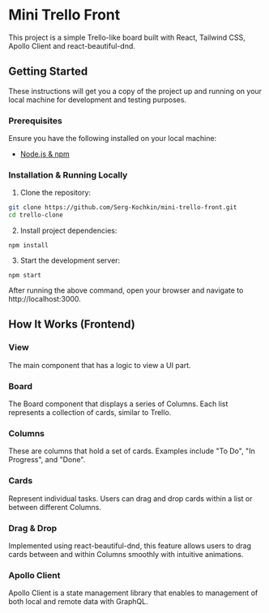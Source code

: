 # Mini Trello Front

This project is a simple Trello-like board built with React, Tailwind CSS, Apollo Client and react-beautiful-dnd.

## Getting Started

These instructions will get you a copy of the project up and running on your local machine for development and testing purposes.

### Prerequisites

Ensure you have the following installed on your local machine:

- [Node.js & npm](https://nodejs.org/en/)

### Installation & Running Locally

1. Clone the repository:

```bash
git clone https://github.com/Serg-Kochkin/mini-trello-front.git
cd trello-clone
```

2. Install project dependencies:

```
npm install
```

3. Start the development server:

```
npm start
```

After running the above command, open your browser and navigate to http://localhost:3000.

## How It Works (Frontend)

### View

The main component that has a logic to view a UI part.

### Board

The Board component that displays a series of Columns. Each list represents a collection of cards, similar to Trello.

### Columns

These are columns that hold a set of cards. Examples include "To Do", "In Progress", and "Done".

### Cards

Represent individual tasks. Users can drag and drop cards within a list or between different Columns.

### Drag & Drop

Implemented using react-beautiful-dnd, this feature allows users to drag cards between and within Columns smoothly with intuitive animations.

### Apollo Client

Apollo Client is a state management library that enables to management of both local and remote data with GraphQL.
